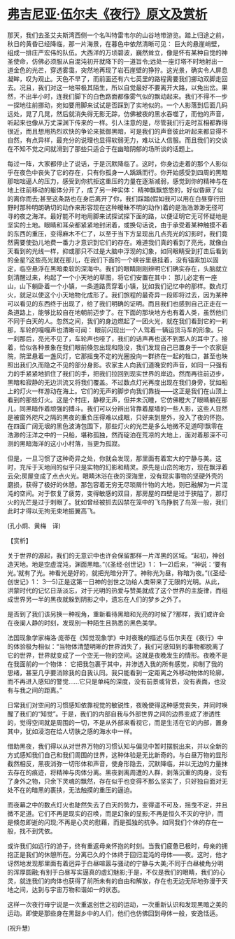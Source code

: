 # [弗吉尼亚·伍尔夫《夜行》原文及赏析](https://www.vrrw.net/wx/12518.html)

那天，我们去圣艾夫斯湾西侧一个名叫特雷韦尔的山谷地带游览。踏上归途之前，秋日的黄昏已经降临，那一片海景，在暮色中依然清晰可见： 巨大的悬崖峭壁，组成一排庄严宏伟的队伍。大西洋的万顷碧波，巍然耸立，像是怀有某种自觉的神圣使命，仿佛必须服从自混沌初开就降下的一道旨令;远处一座灯塔不时地射出一道金色的光芒，穿透雾霭，突然地再现了岩石崖壁的狰狞。这光景，确实令人屏息凝眸，叹为观止。天色不早了，而前面还有六七英里的路程需要我们挪动双脚走回去。况且，我们对这一地带极其陌生，所以自觉最好不要离开大路，以免出岔。果然，不出半小时，连我们脚下的白色路面都像雾气似的飘动起来。我们不得不一步一探地往前挪动，宛如要用脚来试试是否踩到了实地似的。一个人影落到后面几码远处，晃了几晃，然后就消失得无影无踪，仿佛被夜的黑水吞噬了，而他的声音，听起来也像从万丈深渊下传来的一样。引人注意的是，尽管我们行走时互相都靠得很近，而且想用热烈欢快的争论来抵御黑暗，可是我们的声音彼此听起来都显得不自然，有点异样，最充分的说理也显得软弱无力，难以让人信服。而且我们的交谈在不知不觉之间就滑到了那些只适合于在幽暗阴郁的场所谈的话题上。



每过一阵，大家都停止了说话，于是沉默降临了。这时，你身边走着的那个人影似乎在夜色中丧失了它的存在，只有你孤身一人踽踽而行。你开始感受到四周的黑暗那咄咄逼人的压力，感受到你抗拒这重压的力量在逐渐减弱，感觉到你的精神与在地上往前移动的躯体分开了，成了另一种实体： 精神飘飘悠悠的，好似昏厥了似的离你而去;甚至这条路也在身后离开了你，我们踩踏(假如我可以用在白昼穿行田野时那种明朗确切的动作来形容现在这种暧昧不明的动作)着的是浩浩渺渺无径可寻的夜之海洋。最好能不时地用脚来试探试探下面的路，以便证明它无可怀疑地是坚实的土地。眼睛和耳朵都紧紧地封闭着，或换句话说，由于承受着某种触摸不着的东西的重压，变得麻木不仁了，以至于当下方呈现出几点亮光的幻影时，我们竟然需要使劲儿地费一番力才意识到它们的存在。难道我们真的看到了亮光，就像白天看到的光线一样，抑或那只不过是大脑中浮现的幻象，如同眼睛受到打击后看到的金星?这些亮光就在那儿，在我们下面的一个峡谷里悬挂着，没有锚索加以固定，临空悬浮在黑暗柔软的深海中。我们的眼睛刚刚辨明它们确实存在，头脑就立刻清醒过来，构起了一个小天地的草图，将它们安置在其中： 那儿必定有一座山，山下躺卧着一个小镇，一条道路贯穿着小镇，犹如我们记忆中的那样。数点灯火，就足以使这个小天地物化成形了。我们旅程的最奇异一段即将过去，因为某种可以看见的东西终于出现了，给了我们明确的证明。而且我们也感到自己正走在一条道路上，能够比较自在地朝前迈步了。在下面的那块地方也有着人类，虽然他们不同于白天的人。忽然之间，我们的身边燃起了一团火光，就在我们看到它的一刹那，车轮的嘎嘎声也清晰可闻： 眼前闪现出一个人驾着一辆运货马车的形象。只一刹那后，亮光不见了，车轮声也哑了，我们的话声再也送不到那人的耳中了。接着，恰似各种景象在我们眼前倏忽出现和隐没，我们发现自己已置身于一个农家庭院，院里悬着一盏风灯，它那摇曳不定的光圈投向一群挤在一起的牲口，甚至也映照出我们久而隐之不见的部分身影。农家主人向我们道晚安的声音，如同一只强有力的手紧紧地抓住了我们的手，把我们拉回到现实世界的岸边。然而再往前迈步，黑暗和寂静的无边洪流又将我们覆盖。不过数点灯光再度出现在我们身旁，犹如船上的灯火一样游动在海上。它们的无声的脚步向我们靠拢——这正是我们在山顶上看到的那些灯火。这是个村庄，静穆无声，但并未沉睡，它仿佛瞪大了眼睛躺在那儿，同黑暗作着顽强的搏斗。我们可以分辨出背靠着屋墙的一些人影，这些人显然是被窗外咫尺之隔的黑夜的重负压得难以成眠，只好来到屋外，投入了夜的怀抱。在四面广阔无垠的黑色波涛包围下，那些灯火的光芒是多么地微不足道呵!飘零在浩渺的汪洋之中的一只船，堪称孤独，然而碇泊在荒凉的大地上，面对着那深不可测的黑暗海洋的这小小村落，当更为孤寂。

但是，一旦习惯了这种奇异之处，你就会发现，那里面有着宏大的宁静与美。这时，充斥于天地间的似乎只是实物的幻影和精灵。原先是山峦的地方，现在飘浮着云朵;房屋变成了点点火光。眼睛沐浴在夜的深海里，没有现实事物的坚硬外壳的磨损，获得了极好的休憩。那包容着无穷无尽琐屑什物的大地，则已融解为一片混沌的空间。对于恢复了疲劳，变得敏感的双目，那房屋的四壁是过于狭隘了，那灯火的光芒是过于刺眼了。犹如曾经被抓去囚禁在笼中的飞鸟挣脱了鸟笼一般，我们此时才得以无拘无束地振翼高飞。

(孔小炯、黄梅　译)

【赏析】

关于世界的源起，我们的无意识中也许会保留那样一片浑黑的区域。“起初，神创造天地。地是空虚混沌，渊面黑暗。”(《圣经·创世记》1： 1—2)后来，“神说：‘要有光。’就有了光。神看光是好的，就把光暗分开了。神称光为昼，称暗为夜。”(《圣经·创世记》1： 3—5)正是这第一日神的创世之功给人类带来了无限的光明。从此，洪蒙时代的记忆日渐淡忘，对于光明的热爱与赞美就成了这个世界的主旋律，而组成世界另一半的黑夜就躲到阴影之中，遗忘在人们的梦乡之外了。

是否到了我们该另换一种视角，重新看待黑暗和光亮的时候了?那样，我们或许会在夜阑人静的时刻，发现别一种陌生且熟悉的黑色美学。

法国现象学家梅洛·庞蒂在《知觉现象学》中对夜晚的描述与伍尔夫在《夜行》中的体验极为相似：“当物体清楚明晰的世界消失了，我们可感知到的事物都脱离了它的世界，世界就变成了一个空无一物的空间。这就是夜晚发生的情形。夜晚不是在我面前的一个物体： 它把我包裹于其中，并渗透入我的所有感觉，抑制了我的思绪，甚至几乎要消除我的自我认同。我只能看到一定距离之外移动物体的轮廓，而不再进入感知的警觉……它只是单纯的深度，没有前景或背景，没有表面，也没有与我之间的距离。”

日常我们对空间的习惯感知依靠视觉的敏锐性，夜晚使得这种感觉丧失，并同时唤醒了我们的“知觉”。于是，我们的内部自我与外部世界之间的边界变成了渗透性的，觉得空间就是周围的一切，不是从外部来看视它，而是生活在它的内部，置身其中，犹如浸泡在给人切肤之感的海水中一样。

借助黑夜，我们得以从对世界万物的习惯认知与偏见中暂时摆脱出来，并以全新的方式感知我们自己和我们周围的世界，这种体验是无比新奇的。与白昼万物的显形截然相反，黑夜消弥一切形体和声音，使身形隐去，沉默降临，并以无边的力量抹去存在的痕迹，将精神与肉体分离。黑夜剥离周遭的人群，剥落沉重的肉身，没有了身外之物，只余下灵魂的飘然，存在似乎也变得不那么坚实了，只好独自面对无处不在的暗黑的裹挟，无法触摸的重压的逼迫。

而夜幕之中的数点灯火也陡然失去了白天的势力，变得遥不可及，摇曳不定，并且微不足道。它们不再是现实的召唤，而是幻象的显影;不再是恒久不灭的守护，而是倏忽即逝的闪现;不再是心灵的慰藉，而是孤独的抗争。如同我们个体的存在一般，找不到凭依。

或许我们如远行的游子，终有重返母亲怀抱的时刻。当我们疲惫已极时，母亲的拥抱正是我们的休憩所在。分离已久的个体终于回归混沌的母体——夜。这时，他才讶然地发现那里面有着迥异于白昼喧嚣与骚动的宁静与大美;不同于白昼棱角分明的浑厚圆融;有别于白昼写实逼真的虚幻魅影;于是，不仅是我们的眼睛，我们的心灵，就连我们的肉体也获得了前所未有的自由和解放，存在也无边无际地弥漫于天地之间，达到与宇宙万物和谐如一的状态。

这样一次夜行毋宁说是一次重返创世之初的运动，一次重新认识和发现黑暗之美的运动。即使是那些身在黑甜乡中的人们，他们也仿佛回到母体一般，安逸恬适。

(祝升慧)

